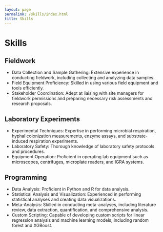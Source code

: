 ```yaml
---
layout: page
permalink: /skills/index.html
title: Skills
---
```


# Skills

## Fieldwork

- Data Collection and Sample Gathering: Extensive experience in conducting fieldwork, including collecting and analyzing data samples.
- Field Equipment Proficiency: Skilled in using various field equipment and tools efficiently.
- Stakeholder Coordination: Adept at liaising with site managers for fieldwork permissions and preparing necessary risk assessments and research proposals.

## Laboratory Experiments

- Experimental Techniques: Expertise in performing microbial respiration, hyphal colonization measurements, enzyme assays, and substrate-induced respiration experiments.
- Laboratory Safety: Thorough knowledge of laboratory safety protocols and procedures.
- Equipment Operation: Proficient in operating lab equipment such as microscopes, centrifuges, microplate readers, and IGRA systems.

## Programming

- Data Analysis: Proficient in Python and R for data analysis.
- Statistical Analysis and Visualization: Experienced in performing statistical analyses and creating data visualizations.
- Meta-Analysis: Skilled in conducting meta-analyses, including literature review, data extraction, quantification, and comprehensive analysis.
- Custom Scripting: Capable of developing custom scripts for linear regression analysis and machine learning models, including random forest and XGBoost.